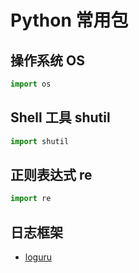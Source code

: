 # Python 常用包

## 操作系统 OS

```python
import os
```

## Shell 工具 shutil

```python
import shutil
```

## 正则表达式 re

```python
import re
```

## 日志框架

- [loguru](https://github.com/Delgan/loguru)
